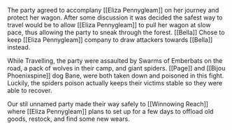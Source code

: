 The party agreed to accomplany [[Eliza Pennygleam]] on her journey and protect her wagon. After some discussion it was decided the safest way to travel would be to allow [[Eliza Pennygleam]] to pull her wagon at slow pace, thus allowing the party to sneak through the forest. [[Bella]] Chose to keep [[Eliza Pennygleam]] company to draw attackers towards [[Bella]] instead.  

While Travelling, the party were assaulted by Swarms of Emberbats on the road, a pack of wolves in their camp, and giant spiders.  [[Page]] and [[Bijou Phoenixspine]] dog Bane, were both taken down and poisoned in this fight. Luckily, the spiders poison actually keeps their victims stable so they were able to recover.  

Our stil unnamed party made their way safely to [[Winnowing Reach]] where [[Eliza Pennygleam]] plans to set up for a few days to offload old goods, restock, and find some new wears. 